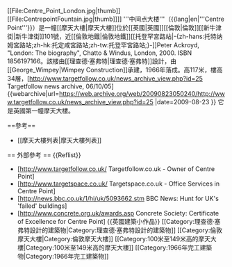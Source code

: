 [[File:Centre_Point_London.jpg|thumb]]
[[File:CentrepointFountain.jpg|thumb]]]]
'''中间点大楼'''（{{lang|en|'''Centre Point'''}}）是一幢[[摩天大樓|摩天大樓]]位於[[英國|英國]][[倫敦|倫敦]][[新牛津街|新牛津街]]101號，近[[倫敦地鐵|倫敦地鐵]][[托登罕宮路站|-{zh-hans:托特纳姆宮路站;zh-hk:托定咸宮路站;zh-tw:托登罕宮路站;}-]]<ref>Peter Ackroyd, "London: The biography", Chatto & Windus, London, 2000. ISBN 1856197166</ref>。該楼由[[理查德·塞弗特|理查德·塞弗特]]設計，由[[George_Wimpey|Wimpey Construction]]承建，1966年落成。高117米，樓高34層，<ref name="Targetfollow news archive, 06/10/05">[http://www.targetfollow.co.uk/news_archive_view.php?id=25 Targetfollow news archive, 06/10/05] {{webarchive|url=https://web.archive.org/web/20090823050240/http://www.targetfollow.co.uk/news_archive_view.php?id=25 |date=2009-08-23 }}</ref> 它是英國第一幢摩天大樓。

==參考==
* [[摩天大樓列表|摩天大樓列表]]

== 外部參考 ==
{{Reflist}}
* [http://www.targetfollow.co.uk/ Targetfollow.co.uk - Owner of Centre Point]
* [http://www.targetspace.co.uk/ Targetspace.co.uk - Office Services in Centre Point]
* [http://news.bbc.co.uk/1/hi/uk/5093662.stm BBC News: Hunt for UK's 'failed' buildings]
* [http://www.concrete.org.uk/awards.asp Concrete Society: Certificate of Excellence for Centre Point]
{{英國建築小作品}}
[[Category:理查德·塞弗特設計的建築物|Category:理查德·塞弗特設計的建築物]]
[[Category:倫敦摩天大樓|Category:倫敦摩天大樓]]
[[Category:100米至149米高的摩天大樓|Category:100米至149米高的摩天大樓]]
[[Category:1966年完工建築物|Category:1966年完工建築物]]